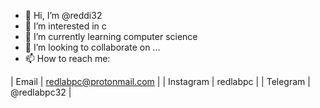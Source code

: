 - 👋 Hi, I’m @reddi32
- 👀 I’m interested in c
- 🌱 I’m currently learning computer science
- 💞️ I’m looking to collaborate on ...
- 📫 How to reach me:

| Email | redlabpc@protonmail.com |
| Instagram | redlabpc |
| Telegram | @redlabpc32 |

 

<!---
Bla bla bla
--->
